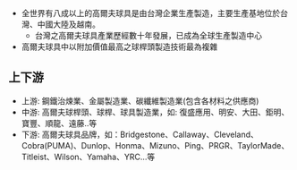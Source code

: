 * 全世界有八成以上的高爾夫球具是由台灣企業生產製造，主要生產基地位於台灣、中國大陸及越南。
  * 台灣之高爾夫球具產業歷經數十年發展，已成為全球生產製造中心
* 高爾夫球具中以附加價值最高之球桿頭製造技術最為複雜

## 上下游
* 上游: 鋼鐵治煉業、金屬製造業、碳纖維製造業(包含各材料之供應商) 
* 中游: 高爾夫球桿頭、球桿、球具製造業，如: 復盛應用、明安、大田、鉅明、寶豐、順龍、遠藤..等
* 下游: 高爾夫球具品牌，如：Bridgestone、Callaway、Cleveland、Cobra(PUMA)、Dunlop、Honma、Mizuno、Ping、PRGR、TaylorMade、Titleist、Wilson、Yamaha、YRC…等